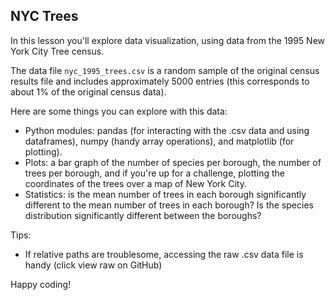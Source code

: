 ## NYC Trees
In this lesson you'll explore data visualization, using data from the 1995 New York City Tree census. 

The data file ```nyc_1995_trees.csv``` is a random sample of the original census results file and includes approximately 5000 entries (this corresponds to about 1% of the original census data). 

Here are some things you can explore with this data: 
* Python modules: pandas (for interacting with the .csv data and using dataframes), numpy (handy array operations), and matplotlib (for plotting).
* Plots: a bar graph of the number of species per borough, the number of trees per borough, and if you're up for a challenge, plotting the coordinates of the trees over a map of New York City. 
* Statistics: is the mean number of trees in each borough significantly different to the mean number of trees in each borough? Is the species distribution significantly different between the boroughs? 

Tips: 
* If relative paths are troublesome, accessing the raw .csv data file is handy (click view raw on GitHub)

Happy coding!
